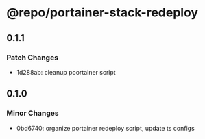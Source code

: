 # @repo/portainer-stack-redeploy

## 0.1.1

### Patch Changes

- 1d288ab: cleanup poortainer script

## 0.1.0

### Minor Changes

- 0bd6740: organize portainer redeploy script, update ts configs

